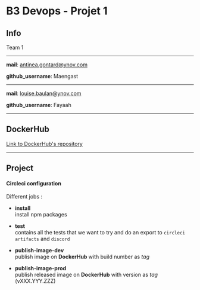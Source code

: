# B3 Devops - Projet 1

## Info

Team 1

---
**mail**: antinea.gontard@ynov.com

**github_username**: Maengast

---
**mail**: louise.baulan@ynov.com

**github_username**: Fayaah

---

## DockerHub

[Link to DockerHub's repository](https://hub.docker.com/repository/docker/dockeranti/projet1-team-1)

--- 

## Project 

#### Circleci configuration

Different jobs : 

- **install**    
install npm packages 

- **test**     
contains all the tests that we want to try and do an export to `circleci artifacts` and `discord` 

- **publish-image-dev**     
publish image on **DockerHub** with build number as _tag_

- **publish-image-prod**      
publish released image on **DockerHub** with version as _tag_ (vXXX.YYY.ZZZ)

#### 
